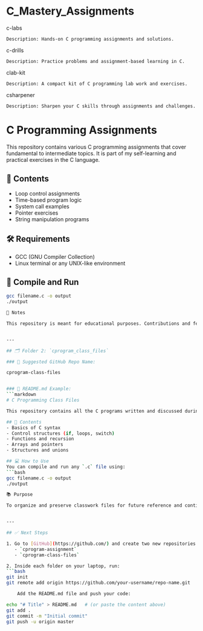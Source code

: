 # C_Mastery_Assignments
c-labs

    Description: Hands-on C programming assignments and solutions.

c-drills

    Description: Practice problems and assignment-based learning in C.

clab-kit

    Description: A compact kit of C programming lab work and exercises.

csharpener

    Description: Sharpen your C skills through assignments and challenges.

# C Programming Assignments

This repository contains various C programming assignments that cover fundamental to intermediate topics. It is part of my self-learning and practical exercises in the C language.

## 📁 Contents
- Loop control assignments
- Time-based program logic
- System call examples
- Pointer exercises
- String manipulation programs

## 🛠️ Requirements
- GCC (GNU Compiler Collection)
- Linux terminal or any UNIX-like environment

## 🔄 Compile and Run
```bash
gcc filename.c -o output
./output

📌 Notes

This repository is meant for educational purposes. Contributions and feedback are welcome!


---

## 🗂️ Folder 2: `cprogram_class_files`

### 🔧 Suggested GitHub Repo Name:

cprogram-class-files


### 📄 README.md Example:
```markdown
# C Programming Class Files

This repository contains all the C programs written and discussed during class sessions. These files serve as class notes and coding references for core C programming concepts.

## 📁 Contents
- Basics of C syntax
- Control structures (if, loops, switch)
- Functions and recursion
- Arrays and pointers
- Structures and unions

## 💻 How to Use
You can compile and run any `.c` file using:
```bash
gcc filename.c -o output
./output

📚 Purpose

To organize and preserve classwork files for future reference and continued practice.


---

## ✅ Next Steps

1. Go to [GitHub](https://github.com/) and create two new repositories:
   - `cprogram-assignment`
   - `cprogram-class-files`

2. Inside each folder on your laptop, run:
```bash
git init
git remote add origin https://github.com/your-username/repo-name.git

    Add the README.md file and push your code:

echo "# Title" > README.md   # (or paste the content above)
git add .
git commit -m "Initial commit"
git push -u origin master
